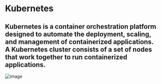 # Kubernetes
## Kubernetes is a container orchestration platform designed to automate the deployment, scaling, and management of containerized applications. A Kubernetes cluster consists of a set of nodes that work together to run containerized applications. 
![image](https://github.com/Loki-1/Kubernetes/assets/134843197/69b5e016-0048-4fb4-8197-c079cfe1ed67)
